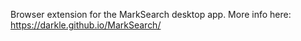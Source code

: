 Browser extension for the MarkSearch desktop app. More info here: https://darkle.github.io/MarkSearch/
